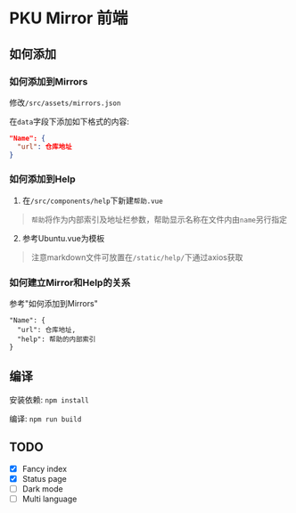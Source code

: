 # PKU Mirror 前端

## 如何添加

### 如何添加到Mirrors

修改`/src/assets/mirrors.json`

在`data`字段下添加如下格式的内容:

``` json
"Name": {
  "url": 仓库地址
}
```

### 如何添加到Help

1. 在`/src/components/help`下新建`帮助.vue`

> `帮助`将作为内部索引及地址栏参数，帮助显示名称在文件内由`name`另行指定

2. 参考Ubuntu.vue为模板

> 注意markdown文件可放置在`/static/help/`下通过axios获取

### 如何建立Mirror和Help的关系

参考"如何添加到Mirrors"

```
"Name": {
  "url": 仓库地址,
  "help": 帮助的内部索引
}
```

## 编译

安装依赖: `npm install`

编译: `npm run build`

## TODO

- [x] Fancy index
- [x] Status page
- [ ] Dark mode
- [ ] Multi language
